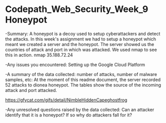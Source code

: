 # Codepath_Web_Security_Week_9 Honeypot

-Summary:
A honeypot is a decoy used to setup cyberattackers and detect the attacks. 
In this week's assignment we had to setup a honeypot which meant we created a server and the honeypot. 
The server showed us the countries of attack and port in which was attacked.
We used nmap to see this in action.
nmap 35.188.72.24

-Any issues you encountered:
Setting up the Google Cloud Platform

-A summary of the data collected: number of attacks, number of malware samples, etc:
At the moment of this readme document, the server recorded 52 attacks to dionea honeypot. 
The tables show the source of the 
incoming attack and port attacked.

https://gfycat.com/gifs/detail/NimbleHiddenCapeghostfrog

-Any unresolved questions raised by the data collected:
Can an attacker identify that it is a honeypot? 
If so why do attackers fall for it?
